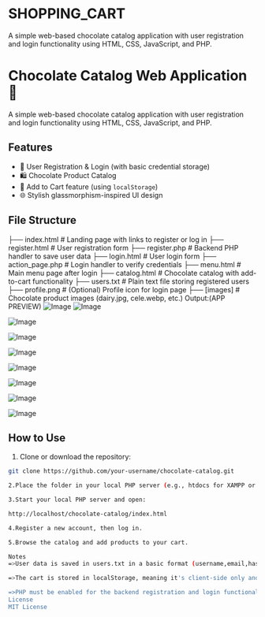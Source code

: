 # SHOPPING_CART
A simple web-based chocolate catalog application with user registration and login functionality using HTML, CSS, JavaScript, and PHP.

# Chocolate Catalog Web Application 🍫

A simple web-based chocolate catalog application with user registration and login functionality using HTML, CSS, JavaScript, and PHP.

## Features

- 🔐 User Registration & Login (with basic credential storage)
- 🛍️ Chocolate Product Catalog
- 🛒 Add to Cart feature (using `localStorage`)
- 🌐 Stylish glassmorphism-inspired UI design

## File Structure
├── index.html # Landing page with links to register or log in
├── register.html # User registration form
├── register.php # Backend PHP handler to save user data
├── login.html # User login form
├── action_page.php # Login handler to verify credentials
├── menu.html # Main menu page after login
├── catalog.html # Chocolate catalog with add-to-cart functionality
├── users.txt # Plain text file storing registered users
├── profile.png # (Optional) Profile icon for login page
├── [images] # Chocolate product images (dairy.jpg, cele.webp, etc.)
Output:(APP PREVIEW)
![Image](https://github.com/user-attachments/assets/fecf1109-aadd-482a-b741-a093b6e8afe8)
![Image](https://github.com/user-attachments/assets/7291bfa0-788d-49f0-adfc-e22b085da7b7)

![Image](https://github.com/user-attachments/assets/146903f7-8978-4eca-8504-8ae40836f995)

![Image](https://github.com/user-attachments/assets/d3fc631f-1c95-4340-be12-3c774c9c64e5)

![Image](https://github.com/user-attachments/assets/ac33b45a-87b0-41b5-86cd-e664007a7e6a)

![Image](https://github.com/user-attachments/assets/957b52ea-c4fb-432a-923e-2beb675eaef2)

![Image](https://github.com/user-attachments/assets/59a98fb6-6a75-42f2-8541-12c8390070de)

![Image](https://github.com/user-attachments/assets/667b8917-ae10-4452-b3c5-da4776d26fe4)

![Image](https://github.com/user-attachments/assets/06a87f82-aacd-423b-8b1e-b57dd37ddb04)

## How to Use

1. Clone or download the repository:

  ```bash
  git clone https://github.com/your-username/chocolate-catalog.git

2.Place the folder in your local PHP server (e.g., htdocs for XAMPP or www for WAMP).

3.Start your local PHP server and open:

  http://localhost/chocolate-catalog/index.html

4.Register a new account, then log in.

5.Browse the catalog and add products to your cart.

Notes
  =>User data is saved in users.txt in a basic format (username,email,hashed-password). This is for learning purposes only and not secure for production.

  =>The cart is stored in localStorage, meaning it's client-side only and resets per browser/device.

  =>PHP must be enabled for the backend registration and login functionality to work.
License
MIT License
